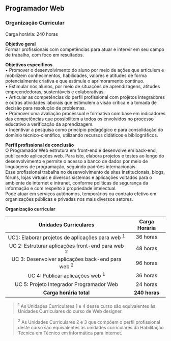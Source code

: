 ## Programador Web
### Organização Curricular

Carga horária: 240 horas

**Objetivo geral**<br>
Formar profissionais com competências para atuar e intervir em seu campo de trabalho, com foco em resultados.  

**Objetivos específicos**<br>
•	Promover o desenvolvimento do aluno por meio de ações que articulem e mobilizem conhecimentos, habilidades, valores e atitudes de forma potencialmente criativa e que estimule o aprimoramento contínuo.<br>
•	Estimular nos alunos, por meio de situações de aprendizagens, atitudes empreendedoras, sustentáveis e colaborativas.<br>
•	Articular as competências do perfil profissional com projetos integradores e outras atividades laborais que estimulem a visão crítica e a tomada de decisão para resolução de problemas.<br>
•	Promover uma avaliação processual e formativa com base em indicadores das competências que possibilitem a todos os envolvidos no processo educativo a verificação da aprendizagem.<br>
•	Incentivar a pesquisa como princípio pedagógico e para consolidação do domínio técnico-científico, utilizando recursos didáticos e bibliográficos.<br>

**Perfil profissional de conclusão**<br>
O Programador Web estrutura em front-end e desenvolve em back-end, publicando aplicações web. Para isto, elabora projetos e testes ao longo do desenvolvimento e permite o acesso a banco de dados por meio de linguagens de programação, seguindo padrões internacionais.<br>
Esse profissional trabalha no desenvolvimento de sites institucionais, blogs, fóruns, lojas virtuais e diversos sistemas e aplicações voltados para o ambiente de internet e intranet, conforme políticas de segurança da informação e com respeito à propriedade intelectual.<br>
Pode atuar em serviços autônomos, temporários ou contrato efetivo em organizações públicas e privadas nos mais diversos setores.<br>

**Organização curricular**<div align="center">

| Unidades Curriculares | Carga Horária |
| :---: | :---: |
| UC1: Elaborar projetos de aplicações para web <sup>1</sup>	| 36 horas |
| UC 2: Estruturar aplicações front-end para web <sup>2</sup>	| 48 horas |
| UC 3: Desenvolver aplicações back-end para web <sup>2</sup>	| 96 horas |
| UC 4: Publicar aplicações web <sup>1</sup>	| 36 horas |
| UC 5: Projeto Integrador Programador Web | 24 horas | 
| **Carga horária total**  | **240 horas**  | 
</div>


><sup>1</sup> As Unidades Curriculares 1 e 4 desse curso são equivalentes às Unidades Curriculares do curso de Web designer.

><sup>2</sup> As Unidades Curriculares 2 e 3 que compõem o perfil profissional deste curso são equivalentes às unidades curriculares da Habilitação Técnica em Técnico em informática para internet.



